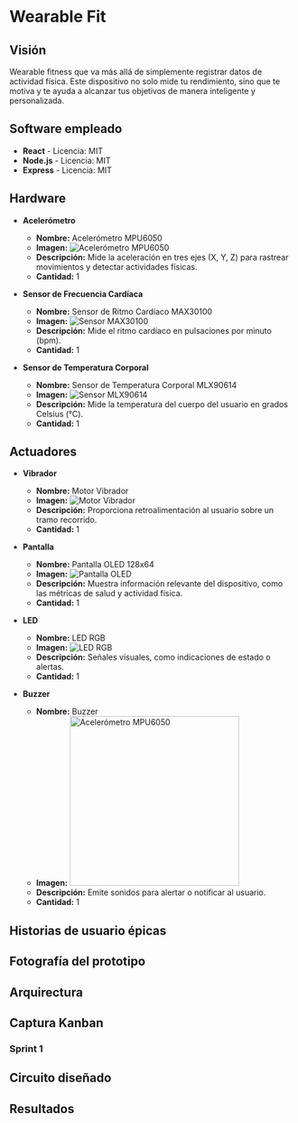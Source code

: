# Wearable Fit

## Visión
Wearable fitness que va más allá de simplemente registrar datos de actividad física. Este dispositivo no solo mide tu rendimiento, sino que te motiva y te ayuda a alcanzar tus objetivos de manera inteligente y personalizada.

## Software empleado
- **React** - Licencia: MIT
- **Node.js** - Licencia: MIT
- **Express** - Licencia: MIT

## Hardware
- **Acelerómetro**
  - **Nombre:** Acelerómetro MPU6050
  - **Imagen:** ![Acelerómetro MPU6050](ruta/a/imagen.png)
  - **Descripción:** Mide la aceleración en tres ejes (X, Y, Z) para rastrear movimientos y detectar actividades físicas.
  - **Cantidad:** 1

- **Sensor de Frecuencia Cardíaca**
  - **Nombre:** Sensor de Ritmo Cardíaco MAX30100
  - **Imagen:** ![Sensor MAX30100](ruta/a/imagen.png)
  - **Descripción:** Mide el ritmo cardíaco en pulsaciones por minuto (bpm).
  - **Cantidad:** 1

- **Sensor de Temperatura Corporal**
  - **Nombre:** Sensor de Temperatura Corporal MLX90614
  - **Imagen:** ![Sensor MLX90614](ruta/a/imagen.png)
  - **Descripción:** Mide la temperatura del cuerpo del usuario en grados Celsius (°C).
  - **Cantidad:** 1

## Actuadores
- **Vibrador**
  - **Nombre:** Motor Vibrador
  - **Imagen:** ![Motor Vibrador](ruta/a/imagen.png)
  - **Descripción:** Proporciona retroalimentación al usuario sobre un tramo recorrido.
  - **Cantidad:** 1

- **Pantalla**
  - **Nombre:** Pantalla OLED 128x64
  - **Imagen:** ![Pantalla OLED](ruta/a/imagen.png)
  - **Descripción:** Muestra información relevante del dispositivo, como las métricas de salud y actividad física.
  - **Cantidad:** 1

- **LED**
  - **Nombre:** LED RGB
  - **Imagen:** ![LED RGB](ruta/a/imagen.png)
  - **Descripción:** Señales visuales, como indicaciones de estado o alertas.
  - **Cantidad:** 1

- **Buzzer**
  - **Nombre:** Buzzer
  - **Imagen:** <img src="https://example.com/accelerometer.png" alt="Acelerómetro MPU6050" width="300"/>
  - **Descripción:** Emite sonidos para alertar o notificar al usuario.
  - **Cantidad:** 1

## Historias de usuario épicas

## Fotografía del prototipo

## Arquirectura 

## Captura Kanban

### Sprint 1

## Circuito diseñado

## Resultados
